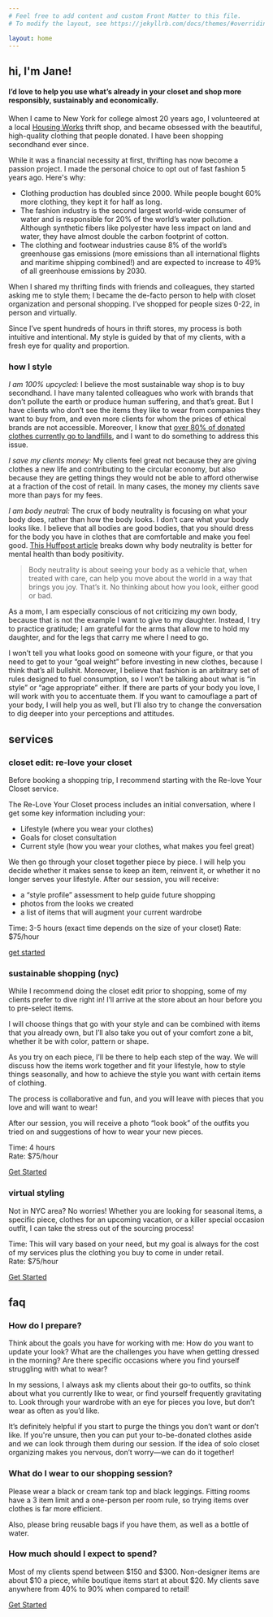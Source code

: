 ```yaml
---
# Feel free to add content and custom Front Matter to this file.
# To modify the layout, see https://jekyllrb.com/docs/themes/#overriding-theme-defaults

layout: home
---
```

<section>
<h2 data-header-item="about">hi, I'm Jane!</h2>

<h4 class="text-center">I’d love to help you use what’s already in your closet and shop more responsibly, sustainably and economically.</h4>

<p>When I came to New York for college almost 20 years ago, I volunteered at a local <a href="https://www.housingworks.org/" target="_blank">Housing Works</a> thrift shop, and became obsessed with the beautiful, high-quality clothing that people donated. I have been shopping secondhand ever since.</p>

<p>While it was a financial necessity at first, thrifting has now become a passion project. I made the personal choice to opt out of fast fashion 5 years ago. Here's why:</p>

<ul>
<li>Clothing production has doubled since 2000. While people bought 60% more clothing, they kept it for half as long.</li>
<li>The fashion industry is the second largest world-wide consumer of water and is responsible for 20% of the world’s water pollution. Although synthetic fibers like polyester have less impact on land and water, they have almost double the carbon footprint of cotton.</li>
<li>The clothing and footwear industries cause 8% of the world’s greenhouse gas emissions (more emissions than all international flights and maritime shipping combined!) and are expected to increase to 49% of all greenhouse emissions by 2030.</li>
</ul>

<p>When I shared my thrifting finds with friends and colleagues, they started asking me to style them; I became the de-facto person to help with closet organization and personal shopping. I’ve shopped for people sizes 0-22, in person and virtually.</p>

<p id="services">Since I’ve spent hundreds of hours in thrift stores, my process is both intuitive and intentional. My style is guided by that of my clients, with a fresh eye for quality and proportion.</p>

<h3>how I style</h3>

<p><em>I am 100% upcycled:</em> I believe the most sustainable way shop is to buy secondhand. I have many talented colleagues who work with brands that don’t pollute the earth or produce human suffering, and that’s great. But I have clients who don’t see the items they like to wear from companies they want to buy from, and even more clients for whom the prices of ethical brands are not accessible. Moreover, I know that <a href="https://scienceline.org/2018/06/the-troubled-second-life-of-donated-clothes/" target="blank">over 80% of donated clothes currently go to landfills</a>, and I want to do something to address this issue.</p>

<p><em>I save my clients money:</em> My clients feel great not because they are giving clothes a new life and contributing to the circular economy, but also because they are getting things they would not be able to afford otherwise at a fraction of the cost of retail. In many cases, the money my clients save more than pays for my fees.</p>

<p><em>I am body neutral:</em> The crux of body neutrality is focusing on what your body does, rather than how the body looks. I don’t care what your body looks like. I believe that all bodies are good bodies, that you should dress for the body you have in clothes that are comfortable and make you feel good. <a href="https://www.huffpost.com/entry/what-is-body-neutrality_n_5b61d8f9e4b0de86f49d31b4" target="_blank">This Huffpost article</a> breaks down why body neutrality is better for mental health than body positivity.</p>

<blockquote>Body neutrality is about seeing your body as a vehicle that, when treated with care, can help you move about the world in a way that brings you joy. That’s it. No thinking about how you look, either good or bad.</blockquote>

<p>As a mom, I am especially conscious of not criticizing my own body, because that is not the example I want to give to my daughter.  Instead, I try to practice gratitude; I am grateful for the arms that allow me to hold my daughter, and for the legs that carry me where I need to go.</p>

<p>I won’t tell you what looks good on someone with your figure, or that you need to get to your “goal weight” before investing in new clothes, because I think that’s all bullshit. Moreover, I believe that fashion is an arbitrary set of rules designed to fuel consumption, so I won’t be talking about what is “in style” or “age appropriate” either.  If there are parts of your body you love, I will work with you to accentuate them. If you want to camouflage a part of your body, I will help you as well, but I’ll also try to change the conversation to dig deeper into your perceptions and attitudes.</p>
</section>

<div class="services">

<h2 data-header-item="services">services</h2>

<div class="service">

<h3>closet edit: re-love your closet</h3>

<p>Before booking a shopping trip, I recommend starting with the Re-love Your Closet service.</p>

<p>The Re-Love Your Closet process includes an initial conversation, where I get some key information including your:</p>

<ul>
<li>Lifestyle (where you wear your clothes)</li>
<li>Goals for closet consultation</li>
<li>Current style (how you wear your clothes, what makes you feel great)</li>
</ul>

<p>We then go through your closet together piece by piece. I will help you decide whether it makes sense to keep an item, reinvent it, or whether it no longer serves your lifestyle. After our session, you will receive:</p>

<ul>
<li>a “style profile” assessment to help guide future shopping</li>
<li>photos from the looks we created</li>
<li>a list of items that will augment your current wardrobe</li>
</ul>

<p>Time: 3-5 hours (exact time depends on the size of your closet)
Rate: $75/hour</p>

<a href="/start" class="button">get started</a>

</div>
<div class="service">

<h3>sustainable shopping (nyc)</h3>

<p>While I recommend doing the closet edit prior to shopping, some of my clients prefer to dive right in! I’ll arrive at the store about an hour before you to pre-select items.</p>

<p>I will choose things that go with your style and can be combined with items that you already own, but I’ll also take you out of your comfort zone a bit, whether it be with color, pattern or shape.</p>

<p>As you try on each piece, I’ll be there to help each step of the way. We will discuss how the items work together and fit your lifestyle, how to style things seasonally, and how to achieve the style you want with certain items of clothing.</p>

<p>The process is collaborative and fun, and you will leave with pieces that you love and will want to wear!</p>

<p>After our session, you will receive a photo “look book” of the outfits you tried on and suggestions of how to wear your new pieces.</p>

<p>Time: 4 hours<br/>
Rate: $75/hour</p>

<a href="/start" class="button">Get Started</a>

</div>

<div class="service">

<h3>virtual styling</h3>

<p>Not in NYC area? No worries! Whether you are looking for seasonal items, a specific piece, clothes for an upcoming vacation, or a killer special occasion outfit, I can take the stress out of the sourcing process!</p>

<p>Time: This will vary based on your need, but my goal is always for the cost of my services plus the clothing you buy to come in under retail.<br/>
Rate: $75/hour</p>

<a href="/start" class="button" id="faqs">Get Started</a>

</div>

</div>
<section>
<h2 data-header-item="faqs">faq</h2>

<h3>How do I prepare?</h3>

<p>Think about the goals you have for working with me: How do you want to update your look? What are the challenges you have when getting dressed in the morning? Are there specific occasions where you find yourself struggling with what to wear?</p>

<p>In my sessions, I always ask my clients about their go-to outfits, so think about what you currently like to wear, or find yourself frequently gravitating to. Look through your wardrobe with an eye for pieces you love, but don’t wear as often as you’d like.</p> 

<p>It’s definitely helpful if you start to purge the things you don’t want or don’t like. If you're unsure, then you can put your to-be-donated clothes aside and we can look through them during our session. If the idea of solo closet organizing makes you nervous, don’t worry—we can do it together!</p>

<h3>What do I wear to our shopping session?</h3>

<p>Please wear a black or cream tank top and black leggings. Fitting rooms have a 3 item limit and a one-person per room rule, so trying items over clothes is far more efficient.</p>

<p>Also, please bring reusable bags if you have them, as well as a bottle of water.</p>

<h3>How much should I expect to spend?</h3>

<p>Most of my clients spend between $150 and $300. Non-designer items are about $10 a piece, while boutique items start at about $20. My clients save anywhere from 40% to 90% when compared to retail!</p>

<a href="/start" class="button">Get Started</a>
</section>
